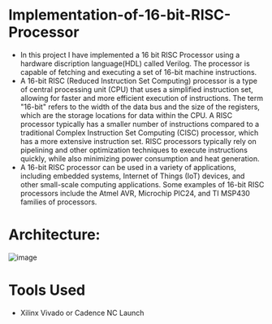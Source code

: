 # Implementation-of-16-bit-RISC-Processor
- In this project I have implemented a 16 bit RISC Processor using a hardware discription language(HDL) called Verilog. The processor is capable of fetching and executing a set of 16-bit machine instructions.
- A 16-bit RISC (Reduced Instruction Set Computing) processor is a type of central processing unit (CPU) that uses a simplified instruction set, allowing for faster and more efficient execution of instructions. The term "16-bit" refers to the width of the data bus and the size of the registers, which are the storage locations for data within the CPU. A RISC processor typically has a smaller number of instructions compared to a traditional Complex Instruction Set Computing (CISC) processor, which has a more extensive instruction set. RISC processors typically rely on pipelining and other optimization techniques to execute instructions quickly, while also minimizing power consumption and heat generation.
- A 16-bit RISC processor can be used in a variety of applications, including embedded systems, Internet of Things (IoT) devices, and other small-scale computing applications. Some examples of 16-bit RISC processors include the Atmel AVR, Microchip PIC24, and TI MSP430 families of processors.

# Architecture: 
![image](https://user-images.githubusercontent.com/99958597/230739431-2229113f-8def-4eb8-8289-9225d50b2f62.png)

# Tools Used 
- Xilinx Vivado or Cadence NC Launch 
